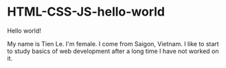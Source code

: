 # HTML-CSS-JS-hello-world

Hello world!

My name is Tien Le. I'm female. I come from Saigon, Vietnam.
I like to start to study basics of web development after a long time I have not worked on it.
